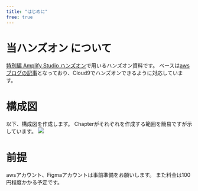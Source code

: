 ```yaml
---
title: "はじめに"
free: true
---
```

# 当ハンズオン について
[特別編 Amplify Studio ハンズオン](https://awsbasics.connpass.com/event/240343/)で用いるハンズオン資料です。
ベースは[awsブログの記事](https://aws.amazon.com/jp/blogs/news/aws-amplify-studio-figma-to-fullstack-react-app-with-minimal-programming/)となっており、Cloud9でハンズオンできるように対応しています。

# 構成図
以下、構成図を作成します。
Chapterがそれぞれを作成する範囲を簡易ですが示しています。
![](https://storage.googleapis.com/zenn-user-upload/d674c74b71a2-20220228.png)

# 前提
awsアカウント、Figmaアカウントは事前準備をお願いします。
また料金は100円程度かかる予定です。
